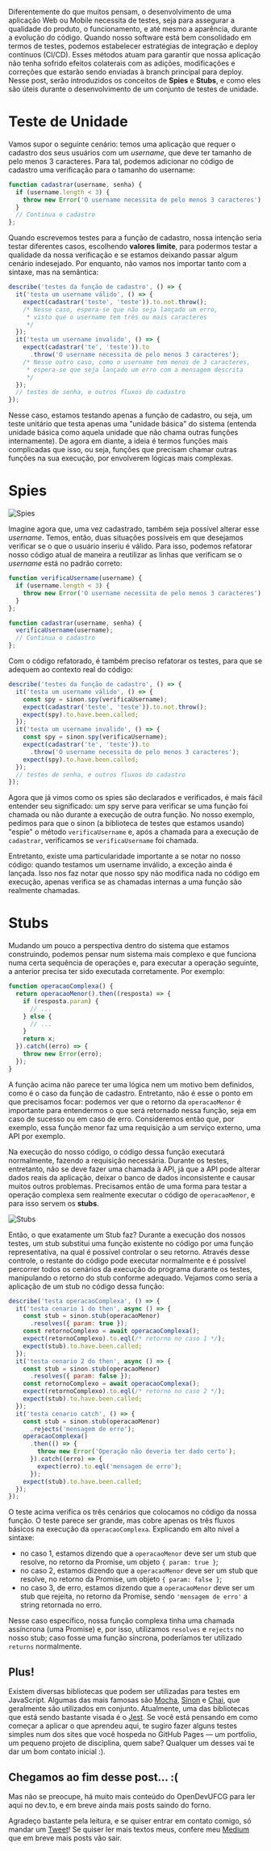 Diferentemente do que muitos pensam, o desenvolvimento de uma aplicação Web ou Mobile necessita de testes, seja para assegurar a qualidade do produto, o funcionamento, e até mesmo a aparência, durante a evolução do código.
Quando nosso software está bem consolidado em termos de testes, podemos estabelecer estratégias de integração e deploy contínuos (CI/CD). Esses métodos atuam para garantir que nossa aplicação não tenha sofrido efeitos colaterais com as adições, modificações e correções que estarão sendo enviadas à branch principal para deploy. Nesse post, serão introduzidos os conceitos de **Spies** e **Stubs**, e como eles são úteis durante o desenvolvimento de um conjunto de testes de unidade.

# Teste de Unidade

Vamos supor o seguinte cenário: temos uma aplicação que requer o cadastro dos seus usuários com um *username*, que deve ter tamanho de pelo menos 3 caracteres. Para tal, podemos adicionar no código de cadastro uma verificação para o tamanho do username:

```javascript
function cadastrar(username, senha) {
  if (username.length < 3) {
    throw new Error('O username necessita de pelo menos 3 caracteres');
  }
  // Continua o cadastro
};
```

Quando escrevemos testes para a função de cadastro, nossa intenção seria testar diferentes casos, escolhendo **valores limite**, para podermos testar a qualidade da nossa verificação e se estamos deixando passar algum cenário indesejado. Por enquanto, não vamos nos importar tanto com a sintaxe, mas na semântica:

```javascript
describe('testes da função de cadastro', () => {
  it('testa um username válido', () => {
    expect(cadastrar('teste', 'teste')).to.not.throw();
    /* Nesse caso, espera-se que não seja lançado um erro,
     * visto que o username tem três ou mais caracteres
     */
  });
  it('testa um username invalido', () => {
    expect(cadastrar('te', 'teste')).to
      .throw('O username necessita de pelo menos 3 caracteres');
    /* Nesse outro caso, como o username tem menos de 3 caracteres,
     * espera-se que seja lançado um erro com a mensagem descrita
     */
  });
  // testes de senha, e outros fluxos do cadastro
});
```

Nesse caso, estamos testando apenas a função de cadastro, ou seja, um teste unitário que testa apenas uma "unidade básica" do sistema (entenda unidade básica como aquela unidade que não chama outras funções internamente). De agora em diante, a ideia é termos funções mais complicadas que isso, ou seja, funções que precisam chamar outras funções na sua execução, por envolverem lógicas mais complexas.

# Spies

![Spies](https://pbs.twimg.com/profile_images/951185073402994688/pKyQmqYh.jpg)

Imagine agora que, uma vez cadastrado, também seja possível alterar esse *username*. Temos, então, duas situações possíveis em que desejamos verificar se o que o usuário inseriu é válido. Para isso, podemos refatorar nosso código atual de maneira a reutilizar as linhas que verificam se o *username* está no padrão correto:

```javascript
function verificaUsername(username) {
  if (username.length < 3) {
    throw new Error('O username necessita de pelo menos 3 caracteres');
  }
};

function cadastrar(username, senha) {
  verificaUsername(username);
  // Continua o cadastro
};
```

Com o código refatorado, é também preciso refatorar os testes, para que se adequem ao contexto real do código:

```javascript
describe('testes da função de cadastro', () => {
  it('testa um username válido', () => {
    const spy = sinon.spy(verificaUsername);
    expect(cadastrar('teste', 'teste')).to.not.throw();
    expect(spy).to.have.been.called;
  });
  it('testa um username invalido', () => {
    const spy = sinon.spy(verificaUsername);
    expect(cadastrar('te', 'teste')).to
      .throw('O username necessita de pelo menos 3 caracteres');
    expect(spy).to.have.been.called;
  });
  // testes de senha, e outros fluxos do cadastro
});
```

Agora que já vimos como os spies são declarados e verificados, é mais fácil entender seu significado: um spy serve para verificar se uma função foi chamada ou não durante a execução de outra função. No nosso exemplo, pedimos para que o sinon (a biblioteca de testes que estamos usando) "espie" o método `verificaUsername` e, após a chamada para a execução de `cadastrar`, verificamos se `verificaUsername` foi chamada. 

Entretanto, existe uma particularidade importante a se notar no nosso código: quando testamos um username inválido, a exceção ainda é lançada. Isso nos faz notar que nosso spy não modifica nada no código em execução, apenas verifica se as chamadas internas a uma função são realmente chamadas.

# Stubs

Mudando um pouco a perspectiva dentro do sistema que estamos construindo, podemos pensar num sistema mais complexo e que funciona numa certa sequência de operações e, para executar a operação seguinte, a anterior precisa ter sido executada corretamente. Por exemplo:

```javascript
function operacaoComplexa() {
  return operacaoMenor().then((resposta) => {
    if (resposta.param) {
      // ...
    } else {
      // ...
    }
    return x;
  }).catch((erro) => {
    throw new Error(erro);
  });
}
```

A função acima não parece ter uma lógica nem um motivo bem definidos, como é o caso da função de cadastro. Entretanto, não é esse o ponto em que precisamos focar: podemos ver que o retorno da `operacaoMenor` é importante para entendermos o que será retornado nessa função, seja em caso de sucesso ou em caso de erro. Consideremos então que, por exemplo, essa função menor faz uma requisição a um serviço externo, uma API por exemplo.

Na execução do nosso código, o código dessa função executará normalmente, fazendo a requisição necessária. Durante os testes, entretanto, não se deve fazer uma chamada à API, já que a API pode alterar dados reais da aplicação, deixar o banco de dados inconsistente e causar muitos outros problemas. Precisamos então de uma forma para testar a operação complexa sem realmente executar o código de `operacaoMenor`, e para isso servem os **stubs**.

![Stubs](https://i0.wp.com/yukaichou.com/wp-content/uploads/2014/10/Gamification-vs-Manipulation-image.jpg?resize=600%2C375&ssl=1)

Então, o que exatamente um Stub faz? Durante a execução dos nossos testes, um stub substitui uma função existente no código por uma função representativa, na qual é possível controlar o seu retorno. Através desse controle, o restante do código pode executar normalmente e é possível percorrer todos os cenários da execução do programa durante os testes, manipulando o retorno do stub conforme adequado. Vejamos como seria a aplicação de um stub no código dessa função:

```javascript
describe('testa operacaoComplexa', () => {
  it('testa cenario 1 do then', async () => {
    const stub = sinon.stub(operacaoMenor)
      .resolves({ param: true });
    const retornoComplexo = await operacaoComplexa();
    expect(retornoComplexo).to.eql(/* retorno no caso 1 */);
    expect(stub).to.have.been.called;
  });
  it('testa cenario 2 do then', async () => {
    const stub = sinon.stub(operacaoMenor)
      .resolves({ param: false });
    const retornoComplexo = await operacaoComplexa();
    expect(retornoComplexo).to.eql(/* retorno no caso 2 */);
    expect(stub).to.have.been.called;
  });
  it('testa cenario catch', () => {
    const stub = sinon.stub(operacaoMenor)
      .rejects('mensagem de erro');
    operacaoComplexa()
      .then(() => {
        throw new Error('Operação não deveria ter dado certo');
      }).catch((erro) => {
        expect(erro).to.eql('mensagem de erro');
      });
    expect(stub).to.have.been.called;
  });
});
```

O teste acima verifica os três cenários que colocamos no código da nossa função. O teste parece ser grande, mas cobre apenas os três fluxos básicos na execução da `operacaoComplexa`. Explicando em alto nível a sintaxe:
* no caso 1, estamos dizendo que a `operacaoMenor` deve ser um stub que resolve, no retorno da Promise, um objeto `{ param: true }`;
* no caso 2, estamos dizendo que a `operacaoMenor` deve ser um stub que resolve, no retorno da Promise, um objeto `{ param: false }`;
* no caso 3, de erro, estamos dizendo que a `operacaoMenor` deve ser um stub que rejeita, no retorno da Promise, sendo `'mensagem de erro'` a string retornada no erro.

Nesse caso específico, nossa função complexa tinha uma chamada assíncrona (uma Promise) e, por isso, utilizamos `resolves` e `rejects` no nosso stub; caso fosse uma função síncrona, poderíamos ter utilizado `returns` normalmente.

## Plus!

Existem diversas bibliotecas que podem ser utilizadas para testes em JavaScript. Algumas das mais famosas são [Mocha](https://mochajs.org/#getting-started), [Sinon](https://sinonjs.org) e [Chai](https://chaijs.com), que geralmente são utilizados em conjunto. Atualmente, uma das bibliotecas que está sendo bastante visada é o [Jest](https://jestjs.io). Se você está pensando em como começar a aplicar o que aprendeu aqui, te sugiro fazer alguns testes simples num dos sites que você hospeda no GitHub Pages — um portfolio, um pequeno projeto de disciplina, quem sabe? Qualquer um desses vai te dar um bom contato inicial :).

## Chegamos ao fim desse post... :(

Mas não se preocupe, há muito mais conteúdo do OpenDevUFCG para ler aqui no dev.to, e em breve ainda mais posts saindo do forno.

Agradeço bastante pela leitura, e se quiser entrar em contato comigo, só mandar um [Tweet](https://twitter.com/juliobguedes)! Se quiser ler mais textos meus, confere meu [Medium](https://medium.com/@Juliobguedes/) que em breve mais posts vão sair.
